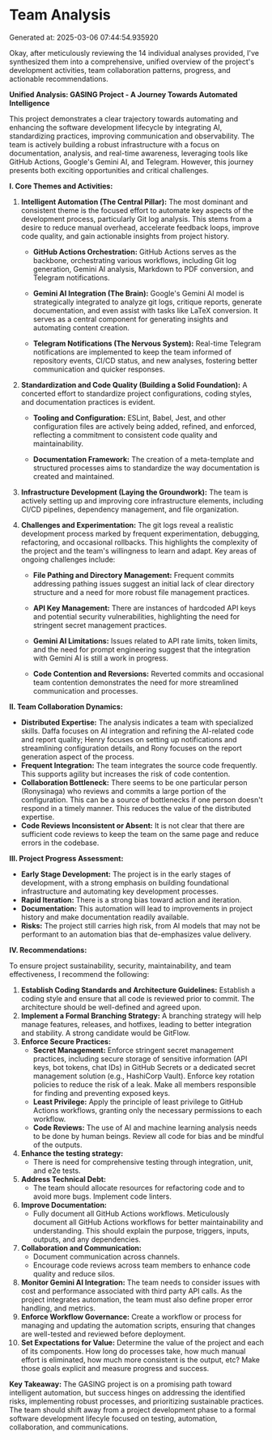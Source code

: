 # Team Analysis
Generated at: 2025-03-06 07:44:54.935920

Okay, after meticulously reviewing the 14 individual analyses provided, I've synthesized them into a comprehensive, unified overview of the project's development activities, team collaboration patterns, progress, and actionable recommendations.

**Unified Analysis: GASING Project - A Journey Towards Automated Intelligence**

This project demonstrates a clear trajectory towards automating and enhancing the software development lifecycle by integrating AI, standardizing practices, improving communication and observability. The team is actively building a robust infrastructure with a focus on documentation, analysis, and real-time awareness, leveraging tools like GitHub Actions, Google's Gemini AI, and Telegram. However, this journey presents both exciting opportunities and critical challenges.

**I. Core Themes and Activities:**

1.  **Intelligent Automation (The Central Pillar):** The most dominant and consistent theme is the focused effort to automate key aspects of the development process, particularly Git log analysis. This stems from a desire to reduce manual overhead, accelerate feedback loops, improve code quality, and gain actionable insights from project history.

    *   **GitHub Actions Orchestration:** GitHub Actions serves as the backbone, orchestrating various workflows, including Git log generation, Gemini AI analysis, Markdown to PDF conversion, and Telegram notifications.

    *   **Gemini AI Integration (The Brain):** Google's Gemini AI model is strategically integrated to analyze git logs, critique reports, generate documentation, and even assist with tasks like LaTeX conversion.  It serves as a central component for generating insights and automating content creation.

    *   **Telegram Notifications (The Nervous System):** Real-time Telegram notifications are implemented to keep the team informed of repository events, CI/CD status, and new analyses, fostering better communication and quicker responses.

2.  **Standardization and Code Quality (Building a Solid Foundation):** A concerted effort to standardize project configurations, coding styles, and documentation practices is evident.

    *   **Tooling and Configuration:** ESLint, Babel, Jest, and other configuration files are actively being added, refined, and enforced, reflecting a commitment to consistent code quality and maintainability.

    *   **Documentation Framework:**  The creation of a meta-template and structured processes aims to standardize the way documentation is created and maintained.

3.  **Infrastructure Development (Laying the Groundwork):** The team is actively setting up and improving core infrastructure elements, including CI/CD pipelines, dependency management, and file organization.

4.  **Challenges and Experimentation:** The git logs reveal a realistic development process marked by frequent experimentation, debugging, refactoring, and occasional rollbacks. This highlights the complexity of the project and the team's willingness to learn and adapt. Key areas of ongoing challenges include:

    *   **File Pathing and Directory Management:** Frequent commits addressing pathing issues suggest an initial lack of clear directory structure and a need for more robust file management practices.

    *   **API Key Management:** There are instances of hardcoded API keys and potential security vulnerabilities, highlighting the need for stringent secret management practices.

    *   **Gemini AI Limitations:** Issues related to API rate limits, token limits, and the need for prompt engineering suggest that the integration with Gemini AI is still a work in progress.

    *   **Code Contention and Reversions:** Reverted commits and occasional team contention demonstrates the need for more streamlined communication and processes.

**II. Team Collaboration Dynamics:**

*   **Distributed Expertise:** The analysis indicates a team with specialized skills. Daffa focuses on AI integration and refining the AI-related code and report quality; Henry focuses on setting up notifications and streamlining configuration details, and Rony focuses on the report generation aspect of the process.
*   **Frequent Integration:** The team integrates the source code frequently. This supports agility but increases the risk of code contention.
*   **Collaboration Bottleneck:** There seems to be one particular person (Ronysinaga) who reviews and commits a large portion of the configuration. This can be a source of bottlenecks if one person doesn't respond in a timely manner. This reduces the value of the distributed expertise.
*   **Code Reviews Inconsistent or Absent:** It is not clear that there are sufficient code reviews to keep the team on the same page and reduce errors in the codebase.

**III. Project Progress Assessment:**

*   **Early Stage Development:** The project is in the early stages of development, with a strong emphasis on building foundational infrastructure and automating key development processes.
*   **Rapid Iteration:** There is a strong bias toward action and iteration.
*   **Documentation:** This automation will lead to improvements in project history and make documentation readily available.
*   **Risks:** The project still carries high risk, from AI models that may not be performant to an automation bias that de-emphasizes value delivery.

**IV. Recommendations:**

To ensure project sustainability, security, maintainability, and team effectiveness, I recommend the following:

1.  **Establish Coding Standards and Architecture Guidelines:** Establish a coding style and ensure that all code is reviewed prior to commit. The architecture should be well-defined and agreed upon.
2.  **Implement a Formal Branching Strategy:** A branching strategy will help manage features, releases, and hotfixes, leading to better integration and stability. A strong candidate would be GitFlow.
3.  **Enforce Secure Practices:**
    *   **Secret Management:** Enforce stringent secret management practices, including secure storage of sensitive information (API keys, bot tokens, chat IDs) in GitHub Secrets or a dedicated secret management solution (e.g., HashiCorp Vault). Enforce key rotation policies to reduce the risk of a leak. Make all members responsible for finding and preventing exposed keys.
    *   **Least Privilege:** Apply the principle of least privilege to GitHub Actions workflows, granting only the necessary permissions to each workflow.
    *   **Code Reviews:** The use of AI and machine learning analysis needs to be done by human beings. Review all code for bias and be mindful of the outputs.
4.  **Enhance the testing strategy:**
    *   There is need for comprehensive testing through integration, unit, and e2e tests.
5.  **Address Technical Debt:**
    *   The team should allocate resources for refactoring code and to avoid more bugs. Implement code linters.
6.  **Improve Documentation:**
    *   Fully document all GitHub Actions workflows. Meticulously document all GitHub Actions workflows for better maintainability and understanding. This should explain the purpose, triggers, inputs, outputs, and any dependencies.
7.  **Collaboration and Communication:**
    *   Document communication across channels.
    *   Encourage code reviews across team members to enhance code quality and reduce silos.
8.   **Monitor Gemini AI Integration:** The team needs to consider issues with cost and performance associated with third party API calls. As the project integrates automation, the team must also define proper error handling, and metrics.
9.  **Enforce Workflow Governance:** Create a workflow or process for managing and updating the automation scripts, ensuring that changes are well-tested and reviewed before deployment.
10. **Set Expectations for Value:** Determine the value of the project and each of its components. How long do processes take, how much manual effort is eliminated, how much more consistent is the output, etc? Make those goals explicit and measure progress and success.

**Key Takeaway:** The GASING project is on a promising path toward intelligent automation, but success hinges on addressing the identified risks, implementing robust processes, and prioritizing sustainable practices. The team should shift away from a project development phase to a formal software development lifecyle focused on testing, automation, collaboration, and communications.

